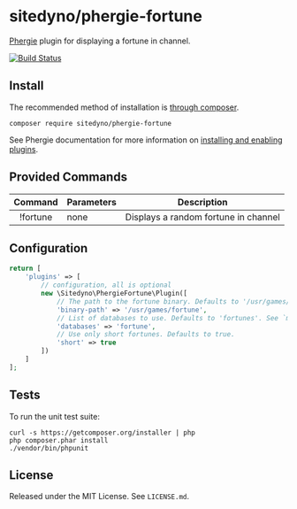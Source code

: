 # sitedyno/phergie-fortune

[Phergie](http://github.com/phergie/phergie-irc-bot-react/) plugin for displaying a fortune in channel.

[![Build Status](https://secure.travis-ci.org/sitedyno/phergie-fortune.png?branch=master)](http://travis-ci.org/sitedyno/phergie-fortune)

## Install

The recommended method of installation is [through composer](http://getcomposer.org).

`composer require sitedyno/phergie-fortune`

See Phergie documentation for more information on
[installing and enabling plugins](https://github.com/phergie/phergie-irc-bot-react/wiki/Usage#plugins).

## Provided Commands

| Command    | Parameters | Description                          |
|:----------:|------------|--------------------------------------|
| !fortune   | none       | Displays a random fortune in channel |

## Configuration

```php
return [
    'plugins' => [
        // configuration, all is optional
        new \Sitedyno\PhergieFortune\Plugin([
            // The path to the fortune binary. Defaults to '/usr/games/fortune'.
            'binary-path' => '/usr/games/fortune',
            // List of databases to use. Defaults to 'fortunes'. See `man fortune` for possible values.
            'databases' => 'fortune',
            // Use only short fortunes. Defaults to true.
            'short' => true
        ])
    ]
];
```

## Tests

To run the unit test suite:

```
curl -s https://getcomposer.org/installer | php
php composer.phar install
./vendor/bin/phpunit
```

## License

Released under the MIT License. See `LICENSE.md`.
